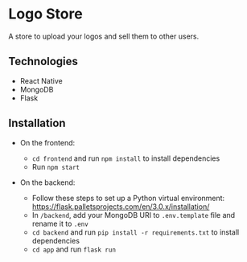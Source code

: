 # Logo Store

A store to upload your logos and sell them to other users.

## Technologies
- React Native
- MongoDB
- Flask 

## Installation
- On the frontend: 
    - `cd frontend` and run `npm install` to install dependencies
    - Run `npm start`

- On the backend:
    - Follow these steps to set up a Python virtual environment: https://flask.palletsprojects.com/en/3.0.x/installation/
    - In `/backend`, add your MongoDB URI to `.env.template` file and rename it to `.env`
    - `cd backend` and run `pip install -r requirements.txt` to install dependencies
    - `cd app` and run `flask run`
